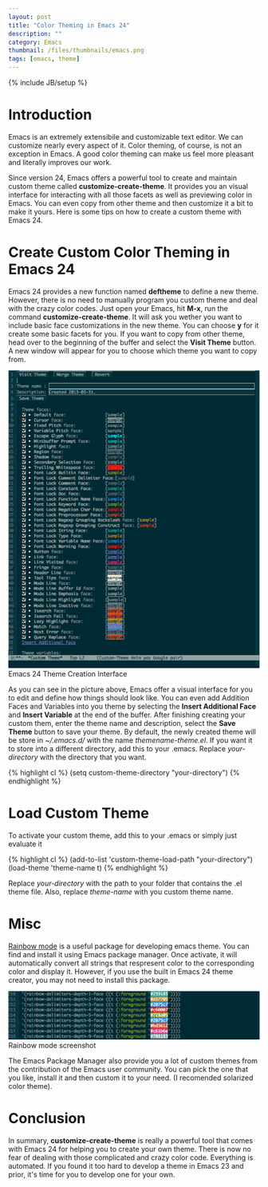 ```yaml
---
layout: post
title: "Color Theming in Emacs 24"
description: ""
category: Emacs
thumbnail: /files/thumbnails/emacs.png
tags: [emacs, theme]
---
```

{% include JB/setup %}

# Introduction

Emacs is an extremely extensibile and customizable text editor. We can customize
nearly every aspect of it. Color theming, of course, is not an exception in
Emacs. A good color theming can make us feel more pleasant and literally
improves our work.

Since version 24, Emacs offers a
powerful tool to create and maintain custom theme called
**customize-create-theme**. It provides you an visual interface for interacting
with
all those facets as well as previewing color in Emacs. You can even copy from
other theme and then customize it a bit to make it yours. Here is some tips on
how to create a custom theme with Emacs 24.

<!-- more -->

# Create Custom Color Theming in Emacs 24

Emacs 24 provides a new function named **deftheme** to define a new theme.
However, there is no need to manually
program you custom theme and deal with the crazy color codes. Just open
your Emacs, hit **M-x**, run the command **customize-create-theme**. It will ask
you wether you want to include basic face customizations in the new theme. You
can choose **y** for it create some basic facets for you. If you want to copy
from other theme, head over to the beginning of the buffer and select the
**Visit Theme** button. A new window will appear for you to choose which theme
you want to copy from.

![Emacs Theme Creation Interface](/files/2013-03-31-color-theming-in-emacs-24/theme.png)  
Emacs 24 Theme Creation Interface

As you can see in the picture above, Emacs offer a visual interface for you to
edit and define how things should look like. You can even add Addition Faces and
Variables into you theme by selecting the **Insert Additional Face** and
**Insert Variable** at the end of the buffer. After finishing creating your
custom them, enter the theme name and description, select the **Save Theme**
button to save your theme. By default, the newly created theme will be store in
*~/.emacs.d/* with the name *themename-theme.el*. If you want it to store into a
different directory, add this to your .emacs. Replace *your-directory* with the
directory that you want.

{% highlight cl %}
(setq custom-theme-directory "your-directory")
{% endhighlight %}

# Load Custom Theme

To activate your custom theme, add this to your .emacs or simply just evaluate it

{% highlight cl %}
(add-to-list 'custom-theme-load-path "your-directory")
(load-theme 'theme-name t)
{% endhighlight %}

Replace *your-directory* with the path to your folder that contains the .el
theme file. Also, replace *theme-name* with you custom theme name.

# Misc

[Rainbow mode](http://julien.danjou.info/projects/emacs-packages#rainbow-mode )
is a useful package for developing emacs theme. You can find and install it
using Emacs package manager. Once activate, it will automatically convert all
strings that respresent color to the corresponding color and display it.
However, if you use the built in Emacs 24 theme creator, you may not need to
install this package.

![Rainbow mode](/files/2013-03-31-color-theming-in-emacs-24/rainbow.png )  
Rainbow mode screenshot

The Emacs Package Manager also provide you a lot of custom themes from the
contribution of the Emacs user community. You can pick the one that you like,
install it and then custom it to your need. (I recomended solarized color
theme).

# Conclusion

In summary, **customize-create-theme** is really a powerful tool that comes with
Emacs 24 for helping you to create your own theme. There is now no fear of
dealing with those complicated and crazy color code. Everything is automated. If
you found it too hard to develop a theme in Emacs 23 and prior, it's time for
you to develop one for your own.
